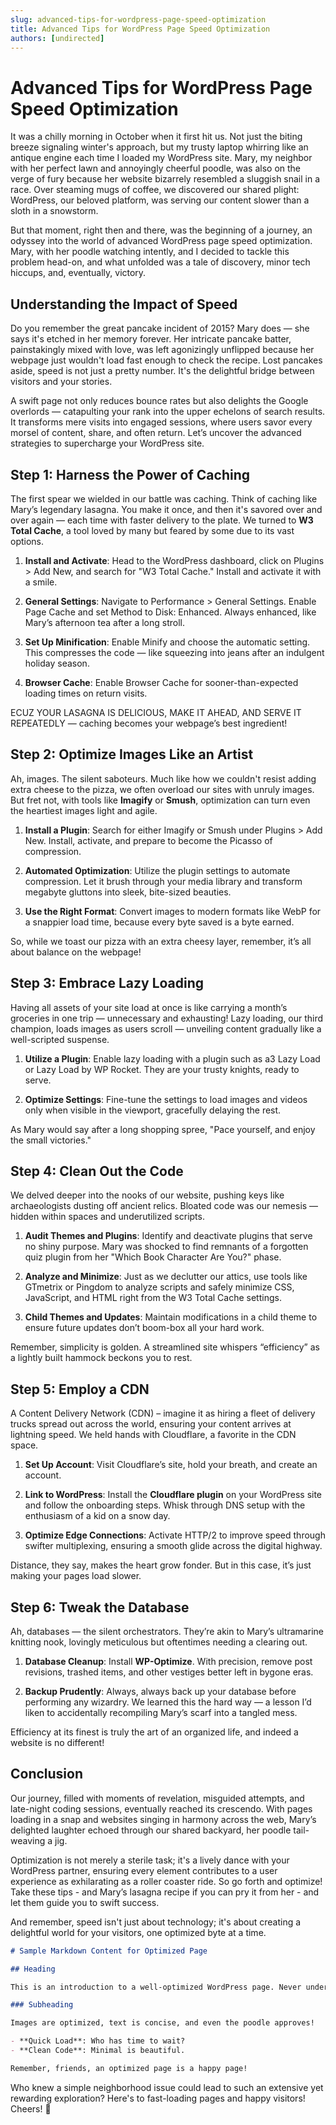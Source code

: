 ```yaml
---
slug: advanced-tips-for-wordpress-page-speed-optimization
title: Advanced Tips for WordPress Page Speed Optimization
authors: [undirected]
---
```



# Advanced Tips for WordPress Page Speed Optimization

It was a chilly morning in October when it first hit us. Not just the biting breeze signaling winter's approach, but my trusty laptop whirring like an antique engine each time I loaded my WordPress site. Mary, my neighbor with her perfect lawn and annoyingly cheerful poodle, was also on the verge of fury because her website bizarrely resembled a sluggish snail in a race. Over steaming mugs of coffee, we discovered our shared plight: WordPress, our beloved platform, was serving our content slower than a sloth in a snowstorm.

But that moment, right then and there, was the beginning of a journey, an odyssey into the world of advanced WordPress page speed optimization. Mary, with her poodle watching intently, and I decided to tackle this problem head-on, and what unfolded was a tale of discovery, minor tech hiccups, and, eventually, victory.

## Understanding the Impact of Speed

Do you remember the great pancake incident of 2015? Mary does — she says it's etched in her memory forever. Her intricate pancake batter, painstakingly mixed with love, was left agonizingly unflipped because her webpage just wouldn't load fast enough to check the recipe. Lost pancakes aside, speed is not just a pretty number. It's the delightful bridge between visitors and your stories.

A swift page not only reduces bounce rates but also delights the Google overlords — catapulting your rank into the upper echelons of search results. It transforms mere visits into engaged sessions, where users savor every morsel of content, share, and often return. Let’s uncover the advanced strategies to supercharge your WordPress site.

## Step 1: Harness the Power of Caching

The first spear we wielded in our battle was caching. Think of caching like Mary’s legendary lasagna. You make it once, and then it's savored over and over again — each time with faster delivery to the plate. We turned to **W3 Total Cache**, a tool loved by many but feared by some due to its vast options.

1. **Install and Activate**: Head to the WordPress dashboard, click on Plugins > Add New, and search for "W3 Total Cache." Install and activate it with a smile.
   
2. **General Settings**: Navigate to Performance > General Settings. Enable Page Cache and set Method to Disk: Enhanced. Always enhanced, like Mary’s afternoon tea after a long stroll.

3. **Set Up Minification**: Enable Minify and choose the automatic setting. This compresses the code — like squeezing into jeans after an indulgent holiday season.

4. **Browser Cache**: Enable Browser Cache for sooner-than-expected loading times on return visits.

ECUZ YOUR LASAGNA IS DELICIOUS, MAKE IT AHEAD, AND SERVE IT REPEATEDLY — caching becomes your webpage’s best ingredient!

## Step 2: Optimize Images Like an Artist

Ah, images. The silent saboteurs. Much like how we couldn't resist adding extra cheese to the pizza, we often overload our sites with unruly images. But fret not, with tools like **Imagify** or **Smush**, optimization can turn even the heartiest images light and agile.

1. **Install a Plugin**: Search for either Imagify or Smush under Plugins > Add New. Install, activate, and prepare to become the Picasso of compression.

2. **Automated Optimization**: Utilize the plugin settings to automate compression. Let it brush through your media library and transform megabyte gluttons into sleek, bite-sized beauties.

3. **Use the Right Format**: Convert images to modern formats like WebP for a snappier load time, because every byte saved is a byte earned.

So, while we toast our pizza with an extra cheesy layer, remember, it’s all about balance on the webpage!

## Step 3: Embrace Lazy Loading

Having all assets of your site load at once is like carrying a month’s groceries in one trip — unnecessary and exhausting! Lazy loading, our third champion, loads images as users scroll — unveiling content gradually like a well-scripted suspense.

1. **Utilize a Plugin**: Enable lazy loading with a plugin such as a3 Lazy Load or Lazy Load by WP Rocket. They are your trusty knights, ready to serve.

2. **Optimize Settings**: Fine-tune the settings to load images and videos only when visible in the viewport, gracefully delaying the rest.

As Mary would say after a long shopping spree, "Pace yourself, and enjoy the small victories."

## Step 4: Clean Out the Code

We delved deeper into the nooks of our website, pushing keys like archaeologists dusting off ancient relics. Bloated code was our nemesis — hidden within spaces and underutilized scripts.

1. **Audit Themes and Plugins**: Identify and deactivate plugins that serve no shiny purpose. Mary was shocked to find remnants of a forgotten quiz plugin from her "Which Book Character Are You?" phase.

2. **Analyze and Minimize**: Just as we declutter our attics, use tools like GTmetrix or Pingdom to analyze scripts and safely minimize CSS, JavaScript, and HTML right from the W3 Total Cache settings.

3. **Child Themes and Updates**: Maintain modifications in a child theme to ensure future updates don’t boom-box all your hard work.

Remember, simplicity is golden. A streamlined site whispers “efficiency” as a lightly built hammock beckons you to rest.

## Step 5: Employ a CDN

A Content Delivery Network (CDN) – imagine it as hiring a fleet of delivery trucks spread out across the world, ensuring your content arrives at lightning speed. We held hands with Cloudflare, a favorite in the CDN space.

1. **Set Up Account**: Visit Cloudflare’s site, hold your breath, and create an account.

2. **Link to WordPress**: Install the **Cloudflare plugin** on your WordPress site and follow the onboarding steps. Whisk through DNS setup with the enthusiasm of a kid on a snow day.

3. **Optimize Edge Connections**: Activate HTTP/2 to improve speed through swifter multiplexing, ensuring a smooth glide across the digital highway.

Distance, they say, makes the heart grow fonder. But in this case, it’s just making your pages load slower.

## Step 6: Tweak the Database

Ah, databases — the silent orchestrators. They’re akin to Mary’s ultramarine knitting nook, lovingly meticulous but oftentimes needing a clearing out.

1. **Database Cleanup**: Install **WP-Optimize**. With precision, remove post revisions, trashed items, and other vestiges better left in bygone eras.

2. **Backup Prudently**: Always, always back up your database before performing any wizardry. We learned this the hard way — a lesson I’d liken to accidentally recompiling Mary’s scarf into a tangled mess.

Efficiency at its finest is truly the art of an organized life, and indeed a website is no different!

## Conclusion

Our journey, filled with moments of revelation, misguided attempts, and late-night coding sessions, eventually reached its crescendo. With pages loading in a snap and websites singing in harmony across the web, Mary’s delighted laughter echoed through our shared backyard, her poodle tail-weaving a jig.

Optimization is not merely a sterile task; it's a lively dance with your WordPress partner, ensuring every element contributes to a user experience as exhilarating as a roller coaster ride. So go forth and optimize! Take these tips - and Mary’s lasagna recipe if you can pry it from her - and let them guide you to swift success.

And remember, speed isn't just about technology; it's about creating a delightful world for your visitors, one optimized byte at a time.

```markdown
# Sample Markdown Content for Optimized Page

## Heading

This is an introduction to a well-optimized WordPress page. Never underestimate the power of proper structure.

### Subheading

Images are optimized, text is concise, and even the poodle approves!

- **Quick Load**: Who has time to wait?
- **Clean Code**: Minimal is beautiful.

Remember, friends, an optimized page is a happy page!
```

Who knew a simple neighborhood issue could lead to such an extensive yet rewarding exploration? Here's to fast-loading pages and happy visitors! Cheers! 🥂